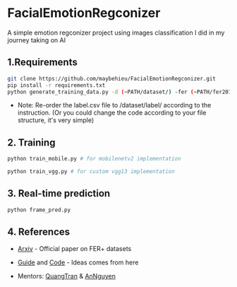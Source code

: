 # FacialEmotionRegconizer

A simple emotion regconizer project using images classification I did in my journey taking on AI

## 1.Requirements
```sh
git clone https://github.com/maybehieu/FacialEmotionRegconizer.git
pip install -r requirements.txt
python generate_training_data.py -d (~PATH/dataset/) -fer (~PATH/fer2013.csv) -ferplus (~PATH/fer2013new.csv)
```
- Note: Re-order the label.csv file to /dataset/label/ according to the instruction. (Or you could change the code according to your file structure, it's very simple)
## 2. Training
```sh
python train_mobile.py # for mobilenetv2 implementation

python train_vgg.py # for custom vgg13 implementation
```

## 3. Real-time prediction
```sh
python frame_pred.py
```
## 4. References 
- [Arxiv] - Official paper on FER+ datasets
- [Guide] and [Code] - Ideas comes from here
- Mentors: [QuangTran] & [AnNguyen]

    [Arxiv]: <https://arxiv.org/abs/1608.01041>
    [Guide]: <https://medium.com/@reachraktim/emotion-recognition-on-the-fer-dataset-using-pytorch-835ce93d52a5>
    [Code]: <https://github.com/borarak/emotion-recognition-vgg13>
    [QuangTran]: <https://github.com/pewdspie24>
    [AnNguyen]: <https://github.com/NguyenTheAn>